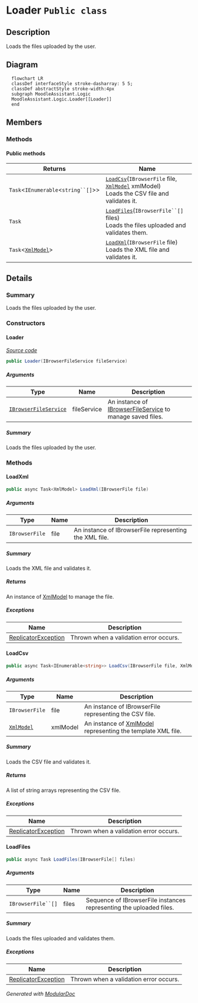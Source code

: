 # Loader `Public class`

## Description
Loads the files uploaded by the user.

## Diagram
```mermaid
  flowchart LR
  classDef interfaceStyle stroke-dasharray: 5 5;
  classDef abstractStyle stroke-width:4px
  subgraph MoodleAssistant.Logic
  MoodleAssistant.Logic.Loader[[Loader]]
  end
```

## Members
### Methods
#### Public  methods
| Returns | Name |
| --- | --- |
| `Task`&lt;`IEnumerable`&lt;`string``[]`&gt;&gt; | [`LoadCsv`](#loadcsv)(`IBrowserFile` file, [`XmlModel`](models/XmlModel.md) xmlModel)<br>Loads the CSV file and validates it. |
| `Task` | [`LoadFiles`](#loadfiles)(`IBrowserFile``[]` files)<br>Loads the files uploaded and validates them. |
| `Task`&lt;[`XmlModel`](models/XmlModel.md)&gt; | [`LoadXml`](#loadxml)(`IBrowserFile` file)<br>Loads the XML file and validates it. |

## Details
### Summary
Loads the files uploaded by the user.

### Constructors
#### Loader
[*Source code*](https://github.com///blob//MoodleAssistant/Logic/Loader.cs#L16707566)
```csharp
public Loader(IBrowserFileService fileService)
```
##### Arguments
| Type | Name | Description |
| --- | --- | --- |
| [`IBrowserFileService`](../services/IBrowserFileService.md) | fileService | An instance of [IBrowserFileService](../services/IBrowserFileService.md) to manage saved files. |

##### Summary
Loads the files uploaded by the user.

### Methods
#### LoadXml
```csharp
public async Task<XmlModel> LoadXml(IBrowserFile file)
```
##### Arguments
| Type | Name | Description |
| --- | --- | --- |
| `IBrowserFile` | file | An instance of IBrowserFile representing the XML file. |

##### Summary
Loads the XML file and validates it.

##### Returns
An instance of [XmlModel](models/XmlModel.md) to manage the file.

##### Exceptions
| Name | Description |
| --- | --- |
| [ReplicatorException](utils/ReplicatorException.md) | Thrown when a validation error occurs. |

#### LoadCsv
```csharp
public async Task<IEnumerable<string>> LoadCsv(IBrowserFile file, XmlModel xmlModel)
```
##### Arguments
| Type | Name | Description |
| --- | --- | --- |
| `IBrowserFile` | file | An instance of IBrowserFile representing the CSV file. |
| [`XmlModel`](models/XmlModel.md) | xmlModel | An instance of [XmlModel](models/XmlModel.md) representing the template XML file. |

##### Summary
Loads the CSV file and validates it.

##### Returns
A list of string arrays representing the CSV file.

##### Exceptions
| Name | Description |
| --- | --- |
| [ReplicatorException](utils/ReplicatorException.md) | Thrown when a validation error occurs. |

#### LoadFiles
```csharp
public async Task LoadFiles(IBrowserFile[] files)
```
##### Arguments
| Type | Name | Description |
| --- | --- | --- |
| `IBrowserFile``[]` | files | Sequence of IBrowserFile instances representing the uploaded files. |

##### Summary
Loads the files uploaded and validates them.

##### Exceptions
| Name | Description |
| --- | --- |
| [ReplicatorException](utils/ReplicatorException.md) | Thrown when a validation error occurs. |

*Generated with* [*ModularDoc*](https://github.com/hailstorm75/ModularDoc)

